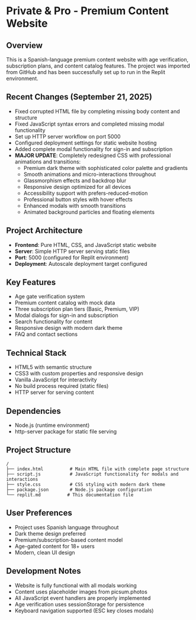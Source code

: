 # Private & Pro - Premium Content Website

## Overview
This is a Spanish-language premium content website with age verification, subscription plans, and content catalog features. The project was imported from GitHub and has been successfully set up to run in the Replit environment.

## Recent Changes (September 21, 2025)
- Fixed corrupted HTML file by completing missing body content and structure
- Fixed JavaScript syntax errors and completed missing modal functionality
- Set up HTTP server workflow on port 5000 
- Configured deployment settings for static website hosting
- Added complete modal functionality for sign-in and subscription
- **MAJOR UPDATE**: Completely redesigned CSS with professional animations and transitions:
  - Premium dark theme with sophisticated color palette and gradients
  - Smooth animations and micro-interactions throughout
  - Glassmorphism effects and backdrop blur
  - Responsive design optimized for all devices
  - Accessibility support with prefers-reduced-motion
  - Professional button styles with hover effects
  - Enhanced modals with smooth transitions
  - Animated background particles and floating elements

## Project Architecture
- **Frontend**: Pure HTML, CSS, and JavaScript static website
- **Server**: Simple HTTP server serving static files
- **Port**: 5000 (configured for Replit environment)
- **Deployment**: Autoscale deployment target configured

## Key Features
- Age gate verification system
- Premium content catalog with mock data
- Three subscription plan tiers (Basic, Premium, VIP)
- Modal dialogs for sign-in and subscription
- Search functionality for content
- Responsive design with modern dark theme
- FAQ and contact sections

## Technical Stack
- HTML5 with semantic structure
- CSS3 with custom properties and responsive design
- Vanilla JavaScript for interactivity
- No build process required (static files)
- HTTP server for serving content

## Dependencies
- Node.js (runtime environment)
- http-server package for static file serving

## Project Structure
```
/
├── index.html          # Main HTML file with complete page structure
├── script.js           # JavaScript functionality for modals and interactions
├── style.css           # CSS styling with modern dark theme
├── package.json        # Node.js package configuration
└── replit.md          # This documentation file
```

## User Preferences
- Project uses Spanish language throughout
- Dark theme design preferred
- Premium/subscription-based content model
- Age-gated content for 18+ users
- Modern, clean UI design

## Development Notes
- Website is fully functional with all modals working
- Content uses placeholder images from picsum.photos
- All JavaScript event handlers are properly implemented
- Age verification uses sessionStorage for persistence
- Keyboard navigation supported (ESC key closes modals)